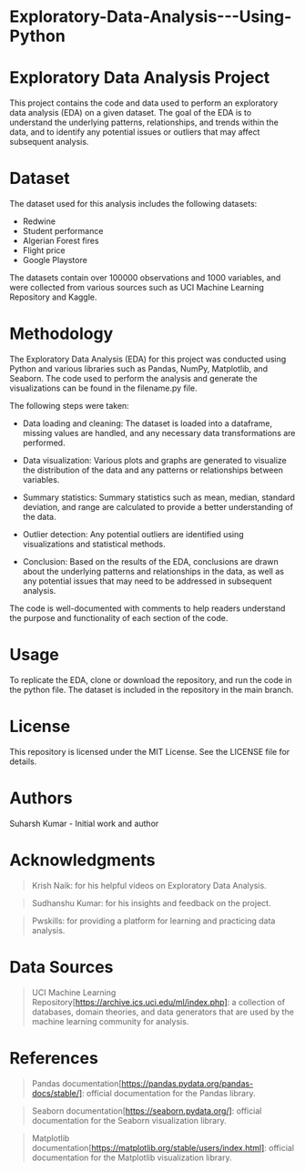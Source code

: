 # Exploratory-Data-Analysis---Using-Python

# Exploratory Data Analysis Project
This project contains the code and data used to perform an exploratory data analysis (EDA) on a given dataset. The goal of the EDA is to understand the underlying patterns, relationships, and trends within the data, and to identify any potential issues or outliers that may affect subsequent analysis.

# Dataset
The dataset used for this analysis includes the following datasets:

- Redwine
- Student performance
- Algerian Forest fires
- Flight price
- Google Playstore

The datasets contain over 100000 observations and 1000 variables, and were collected from various sources such as UCI Machine Learning Repository and Kaggle.

# Methodology
The Exploratory Data Analysis (EDA) for this project was conducted using Python and various libraries such as Pandas, NumPy, Matplotlib, and Seaborn. The code used to perform the analysis and generate the visualizations can be found in the filename.py file.

The following steps were taken:

- Data loading and cleaning: 
The dataset is loaded into a dataframe, missing values are handled, and any necessary data transformations are performed.

- Data visualization:
Various plots and graphs are generated to visualize the distribution of the data and any patterns or relationships between variables.

- Summary statistics:
Summary statistics such as mean, median, standard deviation, and range are calculated to provide a better understanding of the data.

- Outlier detection:
Any potential outliers are identified using visualizations and statistical methods.

- Conclusion: 
Based on the results of the EDA, conclusions are drawn about the underlying patterns and relationships in the data, as well as any potential issues that may need to be addressed in subsequent analysis.

The code is well-documented with comments to help readers understand the purpose and functionality of each section of the code. 

# Usage
To replicate the EDA, clone or download the repository, and run the code in the python file. The dataset is included in the repository in the main branch.

# License
This repository is licensed under the MIT License. See the LICENSE file for details.

# Authors
Suharsh Kumar - Initial work and author

# Acknowledgments
> Krish Naik: for his helpful videos on Exploratory Data Analysis.

> Sudhanshu Kumar: for his insights and feedback on the project.

> Pwskills: for providing a platform for learning and practicing data analysis.

# Data Sources
> UCI Machine Learning Repository[https://archive.ics.uci.edu/ml/index.php]: a collection of databases, domain theories, and data generators that are used by the machine learning community for analysis.

# References
> Pandas documentation[https://pandas.pydata.org/pandas-docs/stable/]: official documentation for the Pandas library.


> Seaborn documentation[https://seaborn.pydata.org/]: official documentation for the Seaborn visualization library.


> Matplotlib documentation[https://matplotlib.org/stable/users/index.html]: official documentation for the Matplotlib visualization library.

